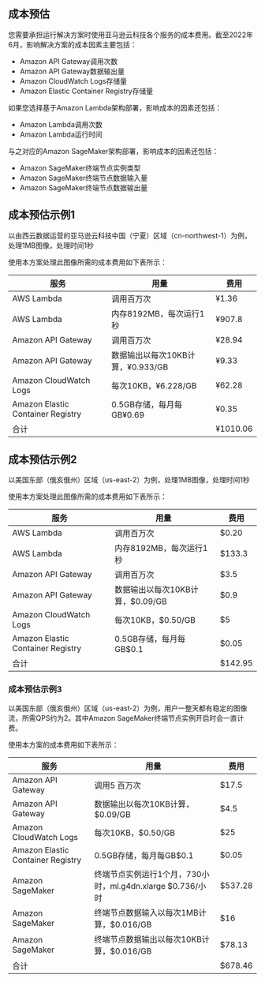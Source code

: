 ## 成本预估

您需要承担运行解决方案时使用亚马逊云科技各个服务的成本费用。截至2022年6月，影响解决方案的成本因素主要包括：

- Amazon API Gateway调用次数
- Amazon API Gateway数据输出量
- Amazon CloudWatch Logs存储量
- Amazon Elastic Container Registry存储量

如果您选择基于Amazon Lambda架构部署，影响成本的因素还包括：
- Amazon Lambda调用次数
- Amazon Lambda运行时间

与之对应的Amazon SageMaker架构部署，影响成本的因素还包括：
- Amazon SageMaker终端节点实例类型
- Amazon SageMaker终端节点数据输入量
- Amazon SageMaker终端节点数据输出量

## 成本预估示例1 

以由西云数据运营的亚马逊云科技中国（宁夏）区域（cn-northwest-1）为例，处理1MB图像，处理时间1秒

使用本方案处理此图像所需的成本费用如下表所示：

| 服务                                  | 用量                  | 费用      |
|-------------------------------------|---------------------|---------|
| AWS Lambda                     | 调用百万次                 | ¥1.36   |
| AWS Lambda                     | 内存8192MB，每次运行1秒     | ¥907.8  |
| Amazon API Gateway                | 调用百万次                 | ¥28.94  |
| Amazon API Gateway             | 数据输出以每次10KB计算，¥0.933/GB | ¥9.33   |
| Amazon CloudWatch Logs              | 每次10KB，¥6.228/GB    | ¥62.28  |
| Amazon Elastic Container Registry | 0.5GB存储，每月每GB¥0.69    | ¥0.35   |
| 合计                                  |   | ¥1010.06 |

## 成本预估示例2

以美国东部（俄亥俄州）区域（us-east-2）为例，处理1MB图像，处理时间1秒

使用本方案处理此图像所需的成本费用如下表所示：

| 服务                                  | 用量                 | 费用     |
|-------------------------------------|--------------------|--------|
| AWS Lambda                     | 调用百万次                | $0.20  |
| AWS Lambda                     | 内存8192MB，每次运行1秒    | $133.3  |
| Amazon API Gateway                | 调用百万次                | $3.5   |
| Amazon API Gateway             | 数据输出以每次10KB计算，$0.09/GB | $0.9   |
| Amazon CloudWatch Logs              | 每次10KB，$0.50/GB    | $5     |
| Amazon Elastic Container Registry | 0.5GB存储，每月每GB$0.1    | $0.05  |
| 合计                                  |   | $142.95 |

### 成本预估示例3

以美国东部（俄亥俄州）区域（us-east-2）为例，用户一整天都有稳定的图像流，所需QPS约为2。其中Amazon SageMaker终端节点实例开启时会一直计费。

使用本方案的成本费用如下表所示：

| 服务                                  | 用量                                 | 费用      |
|-------------------------------------|------------------------------------|---------|
| Amazon API Gateway                | 调用5 百万次                                | $17.5    |
| Amazon API Gateway              | 数据输出以每次10KB计算，$0.09/GB                  | $4.5    |
| Amazon CloudWatch Logs              | 每次10KB，$0.50/GB                    | $25   |
| Amazon Elastic Container Registry | 0.5GB存储，每月每GB$0.1                    | $0.05   |
| Amazon SageMaker           | 终端节点实例运行1个月，730小时，ml.g4dn.xlarge $0.736/小时 | $537.28  |
| Amazon SageMaker          | 终端节点数据输入以每次1MB计算，$0.016/GB                 | $16     |
| Amazon SageMaker         | 终端节点数据输出以每次10KB计算，$0.016/GB                 | $78.13     |
| 合计                                  |   | $678.46 |